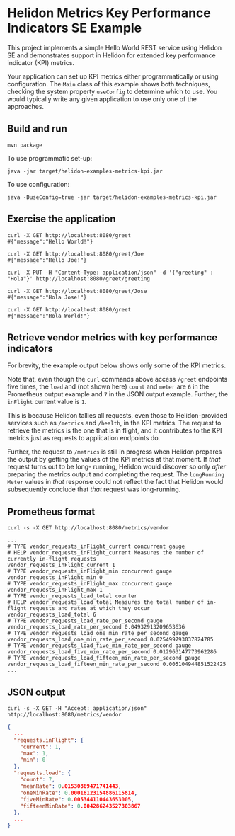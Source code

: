 # Helidon Metrics Key Performance Indicators SE Example

This project implements a simple Hello World REST service using Helidon SE and demonstrates 
support in Helidon for extended key performance indicator (KPI) metrics.

Your application can set up KPI metrics either programmatically or using configuration.
The `Main` class of this example shows both techniques, checking the system property `useConfig` to 
determine 
which to use.
You would typically write any given application to use only one of the approaches.

## Build and run

```shell
mvn package
```
To use programmatic set-up:
```shell
java -jar target/helidon-examples-metrics-kpi.jar 
```
To use configuration:
```shell
java -DuseConfig=true -jar target/helidon-examples-metrics-kpi.jar
````

## Exercise the application

```shell
curl -X GET http://localhost:8080/greet
#{"message":"Hello World!"}

curl -X GET http://localhost:8080/greet/Joe
#{"message":"Hello Joe!"}

curl -X PUT -H "Content-Type: application/json" -d '{"greeting" : "Hola"}' http://localhost:8080/greet/greeting

curl -X GET http://localhost:8080/greet/Jose
#{"message":"Hola Jose!"}

curl -X GET http://localhost:8080/greet          
#{"message":"Hola World!"}
```

## Retrieve vendor metrics with key performance indicators

For brevity, the example output below shows only some of the KPI metrics. 

Note that, even though the `curl` commands above access `/greet` endpoints five times, 
the 
`load` and (not shown here) 
`count` and 
`meter` are `6` in the Prometheus output example and `7` in the JSON output example. 
Further, the `inFlight`
current value is `1`.

This is 
because Helidon tallies 
all
requests, even those 
to Helidon-provided services such as `/metrics` and `/health`, in the KPI metrics. 
The request 
to retrieve the metrics is the one that is in flight, and it contributes to the KPI metrics just 
as requests to application endpoints do.

Further, the request to `/metrics` is still in progress when Helidon prepares the 
output by getting the values of the KPI metrics at that moment. 
If _that_ request turns out to be long- running, Helidon would discover so only 
_after_ preparing the metrics output and completing the request. 
The `longRunning` `Meter` 
values in _that_ 
response 
could 
not reflect the fact that Helidon would subsequently conclude that _that_ request was 
long-running.

## Prometheus format
```shell
curl -s -X GET http://localhost:8080/metrics/vendor
```
```text
...
# TYPE vendor_requests_inFlight_current concurrent gauge
# HELP vendor_requests_inFlight_current Measures the number of currently in-flight requests
vendor_requests_inFlight_current 1
# TYPE vendor_requests_inFlight_min concurrent gauge
vendor_requests_inFlight_min 0
# TYPE vendor_requests_inFlight_max concurrent gauge
vendor_requests_inFlight_max 1
# TYPE vendor_requests_load_total counter
# HELP vendor_requests_load_total Measures the total number of in-flight requests and rates at which they occur
vendor_requests_load_total 6
# TYPE vendor_requests_load_rate_per_second gauge
vendor_requests_load_rate_per_second 0.04932913209653636
# TYPE vendor_requests_load_one_min_rate_per_second gauge
vendor_requests_load_one_min_rate_per_second 0.025499793037824785
# TYPE vendor_requests_load_five_min_rate_per_second gauge
vendor_requests_load_five_min_rate_per_second 0.012963147773962286
# TYPE vendor_requests_load_fifteen_min_rate_per_second gauge
vendor_requests_load_fifteen_min_rate_per_second 0.005104944851522425
...
```
## JSON output


```shell
curl -s -X GET -H "Accept: application/json" http://localhost:8080/metrics/vendor
```
```json
{
  ...
  "requests.inFlight": {
    "current": 1,
    "max": 1,
    "min": 0
  },
  "requests.load": {
    "count": 7,
    "meanRate": 0.01530869471741443,
    "oneMinRate": 0.00016123154886115814,
    "fiveMinRate": 0.005344110443653005,
    "fifteenMinRate": 0.004286243527303867
  },
  ...
}
```
